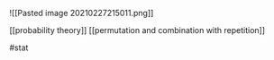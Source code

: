![[Pasted image 20210227215011.png]]



[[probability theory]]
[[permutation and combination with repetition]]

#stat 